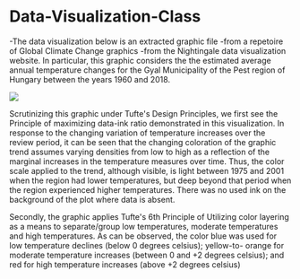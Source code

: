 # Data-Visualization-Class
-The data visualization below is an extracted graphic file 
-from a repetoire of Global Climate Change graphics 
-from the Nightingale data visualization website. In particular,
this graphic considers the the estimated average annual temperature
changes for the Gyal Municipality of the Pest region of Hungary
between the years 1960 and 2018.

![](Tufte1_PNG)

Scrutinizing this graphic under Tufte's Design Principles,
we first see the Principle of maximizing data-ink ratio demonstrated in 
this visualization. In response to the changing variation of temperature
increases over the review period, it can be seen that the changing 
coloration of the graphic trend assumes varying densities from low to high
as a reflection of the marginal increases in the temperature measures over
time. Thus, the color scale applied to the trend, although visible, is light
between 1975 and 2001 when the region had lower temperatures, but deep
beyond that period when the region experienced higher temperatures. There
was no used ink on the background of the plot where data is absent.

Secondly, the graphic applies Tufte's 6th Principle of Utilizing color
layering as a means to separate/group low temperatures, moderate
temperatures and high temperatures. As can be observed, the color blue
was used for low temperature declines (below 0 degrees celsius); yellow-to-
orange for moderate temperature increases (between 0 and +2 degrees celsius);
and red for high temperature increases (above +2 degrees celsius)
